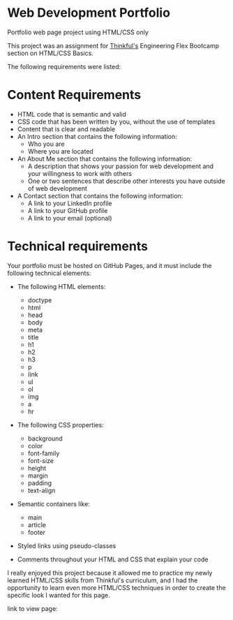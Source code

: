 # Web Development Portfolio
Portfolio web page project using HTML/CSS only

This project was an assignment for [Thinkful's](https://github.com/Thinkful-Ed) Engineering Flex Bootcamp section on HTML/CSS Basics.

The following requirements were listed:

# Content Requirements
* HTML code that is semantic and valid
* CSS code that has been written by you, without the use of templates
* Content that is clear and readable
* An Intro section that contains the following information:
    - Who you are
    - Where you are located
* An About Me section that contains the following information:
    - A description that shows your passion for web development and your willingness to work with others
    - One or two sentences that describe other interests you have outside of web development
* A Contact section that contains the following information:
    - A link to your LinkedIn profile
    - A link to your GitHub profile
    - A link to your email (optional)

# Technical requirements
Your portfolio must be hosted on GitHub Pages, and it must include the following technical elements:

* The following HTML elements:
    - doctype
    - html
    - head
    - body
    - meta
    - title
    - h1
    - h2
    - h3
    - p
    - link
    - ul
    - ol
    - img
    - a
    - hr

* The following CSS properties:
    - background
    - color
    - font-family
    - font-size
    - height
    - margin
    - padding
    - text-align

* Semantic containers like:
    - main
    - article
    - footer

* Styled links using pseudo-classes

* Comments throughout your HTML and CSS that explain your code


I really enjoyed this project because it allowed me to practice my newly learned HTML/CSS skills from Thinkful's curriculum, and I had the opportunity to learn even more HTML/CSS techniques in order to create the specific look I wanted for this page. 

link to view page: 
